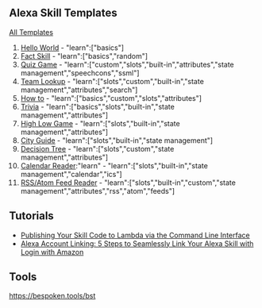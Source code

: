 ## Alexa Skill Templates

[All Templates](https://github.com/alexa?q=skill-sample)

1. [Hello World](https://github.com/alexa/skill-sample-nodejs-hello-world) - "learn":["basics"]
2. [Fact Skill](https://github.com/alexa/skill-sample-nodejs-fact) - "learn":["basics","random"]
3. [Quiz Game](https://github.com/alexa/skill-sample-nodejs-quiz-game) - "learn":["custom","slots","built-in","attributes","state management","speechcons","ssml"]
4. [Team Lookup](https://github.com/alexa/skill-sample-nodejs-team-lookup) - "learn":["slots","custom","built-in","state management","attributes","search"]
5. [How to](https://github.com/alexa/skill-sample-nodejs-howto) - "learn":["basics","custom","slots","attributes"]
6. [Trivia](https://github.com/alexa/skill-sample-nodejs-trivia) - "learn":["basics","slots","built-in","state management","attributes"]
7. [High Low Game](https://github.com/alexa/skill-sample-nodejs-highlowgame) - "learn":["slots","built-in","state management","attributes"]
8. [City Guide](https://github.com/alexa/skill-sample-nodejs-city-guide) - "learn":["slots","built-in","state management"]
9. [Decision Tree](https://github.com/alexa/skill-sample-nodejs-decision-tree) - "learn":["slots","custom","state management","attributes"]
10. [Calendar Reader](https://github.com/alexa/skill-sample-nodejs-calendar-reader):"learn" - "learn":["slots","built-in","state management","calendar","ics"]
11. [RSS/Atom Feed Reader](https://github.com/alexa/skill-sample-nodejs-feed) - "learn":["slots","built-in","custom","state management","attributes","rss","atom","feeds"]

## Tutorials
- [Publishing Your Skill Code to Lambda via the Command Line Interface](https://developer.amazon.com/blogs/post/Tx1UE9W1NQ0GYII/Publishing-Your-Skill-Code-to-Lambda-via-the-Command-Line-Interface)
- [Alexa Account Linking: 5 Steps to Seamlessly Link Your Alexa Skill with Login with Amazon](https://developer.amazon.com/blogs/post/Tx3CX1ETRZZ2NPC/Alexa-Account-Linking-5-Steps-to-Seamlessly-Link-Your-Alexa-Skill-with-Login-wit)


## Tools
https://bespoken.tools/bst
